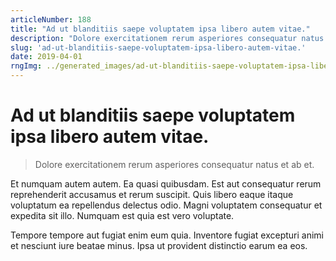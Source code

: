 ```yaml
---
articleNumber: 188
title: "Ad ut blanditiis saepe voluptatem ipsa libero autem vitae."
description: "Dolore exercitationem rerum asperiores consequatur natus et ab et."
slug: 'ad-ut-blanditiis-saepe-voluptatem-ipsa-libero-autem-vitae.'
date: 2019-04-01
rngImg: ../generated_images/ad-ut-blanditiis-saepe-voluptatem-ipsa-libero-autem-vitae..jpg
---
```


# Ad ut blanditiis saepe voluptatem ipsa libero autem vitae.

> Dolore exercitationem rerum asperiores consequatur natus et ab et.

Et numquam autem autem. Ea quasi quibusdam. Est aut consequatur rerum reprehenderit accusamus et rerum suscipit. Quis libero eaque itaque voluptatum ea repellendus delectus odio. Magni voluptatem consequatur et expedita sit illo. Numquam est quia est vero voluptate.
 Tempore tempore aut fugiat enim eum quia. Inventore fugiat excepturi animi et nesciunt iure beatae minus. Ipsa ut provident distinctio earum ea eos.

